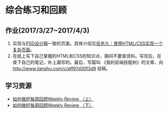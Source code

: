 # 综合练习和回顾
## 作业(2017/3/27~2017/4/3)
1. 实现与[PSD设计稿](http://7xrp04.com1.z0.glb.clouddn.com/task_1_9_1.psd)一致的页面。具体介绍见[任务九：使用HTML/CSS实现一个复杂页面](http://ife.baidu.com/course/detail/id/113)。
1. 在纸上写下自己掌握的HTML和CSS的知识点，期间不要查资料。写完后，在查下自己的笔记，补上漏写的。最后，写篇叫 《我的前端技能树》的文章，向 http://www.jianshu.com/c/aff97d30f3d9 投稿。

## 学习资源
* [如何做好每周回顾Weekly Review （上）](http://www.lishen.me/archives/938)
* [如何做好每周回顾Weekly Review （下）](http://www.lishen.me/archives/941)